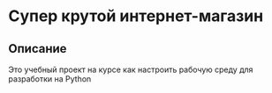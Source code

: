 # Супер крутой интернет-магазин

## Описание

Это учебный проект на курсе как настроить рабочую среду для разработки на Python